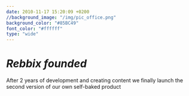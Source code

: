```yaml
---
date: 2010-11-17 15:20:09 +0200
//background_image: "/img/pic_office.png"
background_color: "#85BC49"
font_color: "#ffffff"
type: "wide"
---
```

# *Rebbix founded*

After 2 years of development and creating content we finally launch the second version of our own self-baked product
